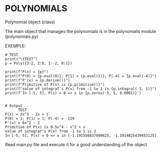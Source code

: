 # POLYNOMIALS
Polynomial object (class) 

  The main object that manages the polynomials is in the polynomails module (polynomials.py)
  
  EXEMPLE:
  
    # TEST
    print("\tTEST")
    p = Poly({3:2, 2:0, 1:-2, 0:1})

    print(f"P(x) = {p}")
    print(f"P(0) = {p.eval(0)}; P(1) = {p.eval(1)}; P(-4) = {p.eval(-4)}")
    print(f"P'(x) = {p.derive()}")
    print(f"Primitive of P(x) is {p.primitive()}")
    print(f"value of integraf's P(x) from -1 to 1 is {p.integral(-1, 1)}")
    print(f'In [-5, 5], P(x) = 0 => x in {p.zeros(-5, 5, 0.0001)}')
    
    
    # Output
          TEST
    P(x) = 2x^3 - 2x + 1
    P(0) = 1; P(1) = 1; P(-4) = -119
    P'(x) = 6x^2 - 2
    Primitive of P(x) is 0.5x^4 - x^2 + x
    value of integraf's P(x) from -1 to 1 is 2
    In [-5, 5], P(x) = 0 => x in [-1.191558837890625, -1.1914825439453125]

  
  Read main.py file and execute it for a good understanding of the object 
